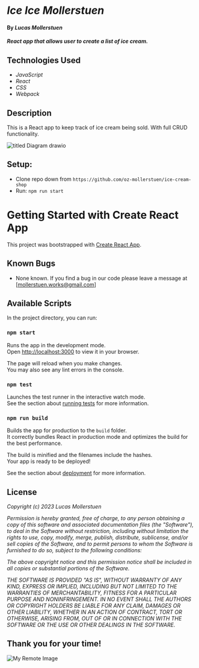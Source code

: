 # _Ice Ice Mollerstuen_

#### By _**Lucas Mollerstuen**_

#### _React app that allows user to create a list of ice cream._

## Technologies Used

* _JavaScript_
*  _React_
*  _CSS_
* _Webpack_

## Description
This is a React app to keep track of ice cream being sold. With full CRUD functionality.


![titled Diagram drawio](https://user-images.githubusercontent.com/115112679/218222726-df73d885-f1f8-48fa-9341-983ebc281a19.png)

## Setup:
* Clone repo down from ```https://github.com/oz-mollerstuen/ice-cream-shop```
* Run: ```npm run start```






# Getting Started with Create React App

This project was bootstrapped with [Create React App](https://github.com/facebook/create-react-app).

## Known Bugs
* None known. If you find a bug in our code please leave a message at [mollerstuen.works@gmail.com]

## Available Scripts

In the project directory, you can run:

### `npm start`

Runs the app in the development mode.\
Open [http://localhost:3000](http://localhost:3000) to view it in your browser.

The page will reload when you make changes.\
You may also see any lint errors in the console.

### `npm test`

Launches the test runner in the interactive watch mode.\
See the section about [running tests](https://facebook.github.io/create-react-app/docs/running-tests) for more information.

### `npm run build`

Builds the app for production to the `build` folder.\
It correctly bundles React in production mode and optimizes the build for the best performance.

The build is minified and the filenames include the hashes.\
Your app is ready to be deployed!

See the section about [deployment](https://facebook.github.io/create-react-app/docs/deployment) for more information.

## License

_Copyright (c) 2023 Lucas Mollerstuen_

_Permission is hereby granted, free of charge, to any person obtaining a copy of this software and associated documentation files (the "Software"), to deal in the Software without restriction, including without limitation the rights to use, copy, modify, merge, publish, distribute, sublicense, and/or sell copies of the Software, and to permit persons to whom the Software is furnished to do so, subject to the following conditions:_

_The above copyright notice and this permission notice shall be included in all copies or substantial portions of the Software._

_THE SOFTWARE IS PROVIDED "AS IS", WITHOUT WARRANTY OF ANY KIND, EXPRESS OR IMPLIED, INCLUDING BUT NOT LIMITED TO THE WARRANTIES OF MERCHANTABILITY, FITNESS FOR A PARTICULAR PURPOSE AND NONINFRINGEMENT. IN NO EVENT SHALL THE AUTHORS OR COPYRIGHT HOLDERS BE LIABLE FOR ANY CLAIM, DAMAGES OR OTHER LIABILITY, WHETHER IN AN ACTION OF CONTRACT, TORT OR OTHERWISE, ARISING FROM, OUT OF OR IN CONNECTION WITH THE SOFTWARE OR THE USE OR OTHER DEALINGS IN THE SOFTWARE._



## Thank you for your time!

![My Remote Image](https://user-images.githubusercontent.com/115112679/213828887-8b49e9ab-f7fd-4d7a-a7fa-9fe63fabc363.png)
